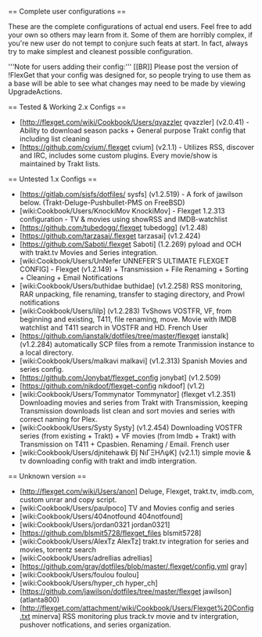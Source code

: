 == Complete user configurations ==

These are the complete configurations of actual end users. Feel free to add your own so others may learn from it. Some of them are horribly complex, if you're new user do not tempt to conjure such feats at start. In fact, always try to make simplest and cleanest possible configuration.

'''Note for users adding their config:'''
[[BR]]
Please post the version of !FlexGet that your config was designed for, so people trying to use them as a base will be able to see what changes may need to be made by viewing UpgradeActions.



== Tested & Working 2.x Configs ==
* [http://flexget.com/wiki/Cookbook/Users/qvazzler qvazzler] (v2.0.41) - Ability to download season packs + General purpose Trakt config that including list cleaning
* [https://github.com/cvium/.flexget cvium] (v2.1.1) - Utilizes RSS, discover and IRC, includes some custom plugins. Every movie/show is maintained by Trakt lists.

== Untested 1.x Configs ==

* [https://gitlab.com/sisfs/dotfiles/ sysfs] (v1.2.519) - A fork of jawilson below. (Trakt-Deluge-Pushbullet-PMS on FreeBSD) 
* [wiki:Cookbook/Users/KnockiMov KnockiMov] - Flexget 1.2.313 configuration - TV & movies using showRSS and IMDB-watchlist
* [https://github.com/tubedogg/.flexget tubedogg] (v1.2.48)
* [https://github.com/tarzasai/.flexget tarzasai] (v1.2.424)
* [https://github.com/Saboti/.flexget Saboti] (1.2.269) pyload and OCH with trakt.tv Movies and Series integration.
* [wiki:Cookbook/Users/UnNefer UNNEFER'S ULTIMATE FLEXGET CONFIG] - Flexget (v1.2.149) + Transmission + File Renaming + Sorting + Cleaning + Email Notifications
* [wiki:Cookbook/Users/buthidae buthidae] (v1.2.258) RSS monitoring, RAR unpacking, file renaming, transfer to staging directory, and Prowl notifications
* [wiki:Cookbook/Users/lilp] (v1.2.283) TvShows VOSTFR, VF, from beginning and existing, T411, file renaming, move. Movie with IMDB watchlist and T411 search in VOSTFR and HD. French User
* [https://github.com/ianstalk/dotfiles/tree/master/flexget ianstalk] (v1.2.284) automatically SCP files from a remote Tranmission instance to a local directory.
* [wiki:Cookbook/Users/malkavi malkavi] (v1.2.313) Spanish Movies and series config.
* [https://github.com/Jonybat/flexget_config jonybat] (v1.2.509)
* [https://github.com/nikdoof/flexget-config nikdoof] (v1.2)
* [wiki:Cookbook/Users/Tommynator Tommynator] (flexget v1.2.351) Downloading movies and series from Trakt with Transmission, keeping Transmission downloads list clean and sort movies and series with correct naming for Plex.
* [wiki:Cookbook/Users/Systy Systy] (v1.2.454) Downloading VOSTFR series (from existing + Trakt) + VF movies (from Imdb + Trakt) with Transmission on T411 + Cpasbien. Renaming / Email. French user
* [wiki:Cookbook/Users/djnitehawk Đĵ ΝιΓΞΗΛψΚ] (v2.1.1) simple movie & tv downloading config with trakt and imdb intergration.

== Unknown version ==
* [http://flexget.com/wiki/Users/anon] Deluge, Flexget, trakt.tv, imdb.com, custom unrar and copy script.
* [wiki:Cookbook/Users/paulpoco] TV and Movies config and series
* [wiki:Cookbook/Users/404notfound 404notfound]
* [wiki:Cookbook/Users/jordan0321 jordan0321]
* [https://github.com/blsmit5728/flexget_files blsmit5728]
* [wiki:Cookbook/Users/AlexTz AlexTz] trakt.tv integration for series and movies, torrentz search
* [wiki:Cookbook/Users/adrellias adrellias]
* [https://github.com/gray/dotfiles/blob/master/.flexget/config.yml gray]
* [wiki:Cookbook/Users/foulou foulou]
* [wiki:Cookbook/Users/hyper_ch hyper_ch]
* [https://github.com/jawilson/dotfiles/tree/master/flexget jawilson] (atlanta800)
* [http://flexget.com/attachment/wiki/Cookbook/Users/Flexget%20Config.txt minerva] RSS monitoring plus track.tv movie and tv intergration, pushover notfications, and series organization. 